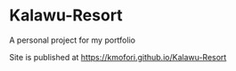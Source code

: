 # Kalawu-Resort
A personal project for my portfolio

 Site is published at https://kmofori.github.io/Kalawu-Resort
 
